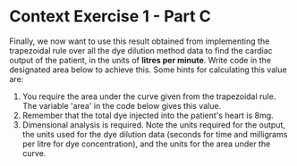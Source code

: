 # Context Exercise 1 - Part C
Finally, we now want to use this result obtained from implementing the trapezoidal rule over all the dye dilution method data to find the cardiac output of the patient, in the units of **litres per minute**. Write code in the designated area below to achieve this. Some hints for calculating this value are:
1. You require the area under the curve given from the trapezoidal rule. The variable 'area' in the code below gives this value.
2. Remember that the total dye injected into the patient's heart is 8mg.
3. Dimensional analysis is required. Note the units required for the output, the units used for the dye dilution data (seconds for time and milligrams per litre for dye concentration), and the units for the area under the curve. 
